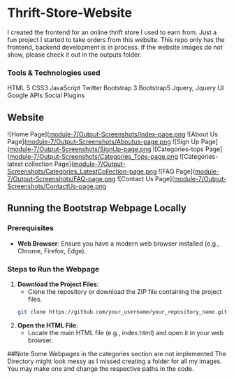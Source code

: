 # Thrift-Store-Website
I created the frontend for an online thrift store I used to earn from. Just a fun project I started to take orders from this website. This repo only has the frontend, backend development is in process.
If the website images do not show, please check it out in the outputs folder.

### Tools & Technologies used 
HTML 5
CSS3
JavaScript
Twitter Bootstrap 3
Bootstrap5
Jquery, Jquery UI
Google APIs 
Social Plugins 

## Website 

![Home Page]([module-7/Output-Screenshots/Index-page.png](https://github.com/pru-web/Thrift-Store-Website/blob/master/module%207/Output%20Screenshots/Index%20page.png)
![About Us Page]([module-7/Output-Screenshots/Aboutus-page.png](https://github.com/pru-web/Thrift-Store-Website/blob/master/module%207/Output%20Screenshots/Aboutus%20page.png)
![Sign Up Page]([module-7/Output-Screenshots/SignUp-page.png](https://github.com/pru-web/Thrift-Store-Website/blob/master/module%207/Output%20Screenshots/SignUp%20page.png)
![Categories-tops Page]([module-7/Output-Screenshots/Categories_Tops-page.png](https://github.com/pru-web/Thrift-Store-Website/blob/master/module%207/Output%20Screenshots/Categories_Tops%20page.png)
![Categories-latest collection Page]([module-7/Output-Screenshots/Categories_LatestCollection-page.png](https://github.com/pru-web/Thrift-Store-Website/blob/master/module%207/Output%20Screenshots/Categories_LatestCollection%20page.png)
![FAQ Page]([module-7/Output-Screenshots/FAQ-page.png](https://github.com/pru-web/Thrift-Store-Website/blob/master/module%207/Output%20Screenshots/FAQ%20page.png)
![Contact Us Page]([module-7/Output-Screenshots/ContactUs-page.png](https://github.com/pru-web/Thrift-Store-Website/blob/master/module%207/Output%20Screenshots/ContactUs_page.png)


## Running the Bootstrap Webpage Locally

### Prerequisites
- **Web Browser**: Ensure you have a modern web browser installed (e.g., Chrome, Firefox, Edge).

### Steps to Run the Webpage

1. **Download the Project Files**:
   - Clone the repository or download the ZIP file containing the project files.
   ```bash
   git clone https://github.com/your_username/your_repository_name.git
2. **Open the HTML File**:
   - Locate the main HTML file (e.g., index.html) and open it in your web browser.

##Note 
Some Webpages in the categories section are not implemented
The Directory might look messy as I missed creating a folder for all my images. You may make one and change the respective paths in the code.
